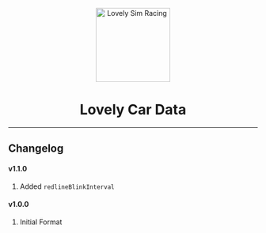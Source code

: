 <p align="center">
<img width="150" height="150" alt="Lovely Sim Racing" src="docs/images/lr-logo-small.png">
</p>

<h1 align="center">Lovely Car Data</h1>

---

## Changelog

#### v1.1.0
1. Added `redlineBlinkInterval`

#### v1.0.0
1. Initial Format
